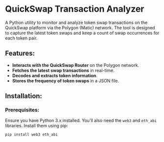 # QuickSwap Transaction Analyzer

A Python utility to monitor and analyze token swap transactions on the QuickSwap platform via the Polygon (Matic) network. The tool is designed to capture the latest token swaps and keep a count of swap occurrences for each token pair.

## Features:

- **Interacts with the QuickSwap Router** on the Polygon network.
- **Fetches the latest swap transactions** in real-time.
- **Decodes and extracts token information**.
- **Stores the frequency of token swaps** in a JSON file.

## Installation:

### Prerequisites:

Ensure you have Python 3.x installed. You'll also need the `web3` and `eth_abi` libraries. Install them using pip:

```bash
pip install web3 eth_abi
